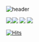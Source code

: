 ![header](https://capsule-render.vercel.app/api?type=waving&color=gradient&height=300&section=header&text=Welcome!&fontSize=90&desc=%20Namjun's%20Github%20profile&descAlign=60&descAlignY=65)

<img src="https://img.shields.io/badge/Android-3DDC84?style=flat-square&logo=#20C997&logoColor=white"/><img src="https://img.shields.io/badge/Android-3DDC84?style=flat-square&logo=Android&logoColor=white"/>
<img src="https://img.shields.io/badge/Android-3DDC84?style=flat-square&logo=Android&logoColor=white"/>
<img src="https://img.shields.io/badge/Android-3DDC84?style=flat-square&logo=Android&logoColor=white"/>


[![Hits](https://hits.seeyoufarm.com/api/count/incr/badge.svg?url=https%3A%2F%2Fgithub.com%2FNamjunKim12&count_bg=%23187CF7&title_bg=%23555555&icon=&icon_color=%23E7E7E7&title=viewed&edge_flat=false)](https://hits.seeyoufarm.com)
<!--
**NamjunKim12/NamjunKim12** is a ✨ _special_ ✨ repository because its `README.md` (this file) appears on your GitHub profile.

Here are some ideas to get you started:

- 🔭 I’m currently working on ...
- 🌱 I’m currently learning ...
- 👯 I’m looking to collaborate on ...
- 🤔 I’m looking for help with ...
- 💬 Ask me about ...
- 📫 How to reach me: ...
- 😄 Pronouns: ...
- ⚡ Fun fact: ...
-->

